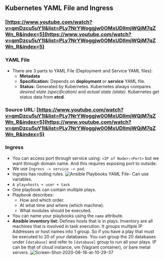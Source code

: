 ## Kubernetes YAML File and Ingress

### [https://www.youtube.com/watch?v=qmDzcu5uY1I&list=PLy7NrYWoggjw0OMxUDIImjWQjM7qZWn_R&index=5](https://www.youtube.com/watch?v=qmDzcu5uY1I&list=PLy7NrYWoggjw0OMxUDIImjWQjM7qZWn_R&index=5)

### YAML File
- There are 3 parts to YAML File (Deployment and Service YAML files):
	- **Metadata**
	- **Specification:** Depends on **deployment** or **service** YAML file.
	- **Status:** Generated by Kubernetes. Kubernetes always compares *desired state (specification)* and *actual state (state)*. Kubernetes get status data from **etcd**.

### Source URL:  [https://www.youtube.com/watch?v=qmDzcu5uY1I&list=PLy7NrYWoggjw0OMxUDIImjWQjM7qZWn_R&index=5](https://www.youtube.com/watch?v=qmDzcu5uY1I&list=PLy7NrYWoggjw0OMxUDIImjWQjM7qZWn_R&index=5)
### Ingress
- You can access port through service using: `<IP of Node>:<Port>` but we want through domain name. And this requires exposing port to outside.
- We use `Ingress -> service -> pod`.
- Ingress has routing rules.
![Ansible Playbooks YAML File](https://i.ibb.co/S6qSsTr/Screen-Shot-2020-08-18-at-10-29-26.png)- Can use variables.
- `A play=hosts + user + task`
- One playbook can contain multiple plays.
- Playbook describes:
	- How and which order.
	- At what time and where (which machine).
	- What modules should be executed.
- You can name your playbooks using the `name` attribute.
- **Ansible inventory list:** Defines hosts that is in plays. Inventory are all machines that is involved in task execution.  It groups multiple IP Addresses or host names into 1 group. So if you have a play that must be executed to 20 of your databases. You can group the 20 databases under `[database]` and refer to `[database]` group to run all your plays. IP can be that of cloud instance, vm (Vagrant container), or bare metal servers.
![Screen-Shot-2020-08-18-at-10-29-37](https://i.ibb.co/kcM1j5z/Screen-Shot-2020-08-18-at-10-29-37.png)
<!--stackedit_data:
eyJoaXN0b3J5IjpbMTE0NTA0ODc2LDIwNTQxNzg1NzZdfQ==
-->
